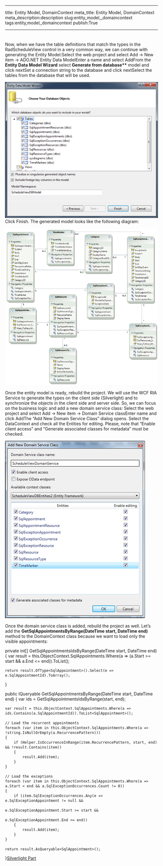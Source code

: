 ___
title: Entity Model, DomainContext
meta_title: Entity Model, DomainContext
meta_description:description
slug:entity_model,_domaincontext
tags:entity,model,,domaincontext
publish:True
___


# 

Now, when we have the table definitions that match the types in the RadScheduleView control in a very common way, we can continue with generating the Entity Model:Select the web project and select Add -> New item -> ADO.NET Entity Data ModelEnter a name and select AddFrom the __Entity Data Model Wizard__ select __Generate from database**__ model and click nextSet a connection string to the database and click nextSelect the tables from the database that will be used.
      		

![radscheduleview populating with data Entity Data Model Wizard](../Media/radscheduleview_populating_with_data_EntityDataModelWizard.png)Click Finish. The generated model looks like the following diagram:

![radscheduleview populating with data EFModel](../Media/radscheduleview_populating_with_data_EFModel.png)

Once the entity model is ready, rebuild the project. We will use the WCF RIA Service to generate the types on the client side (Silverlight) and to synchronize the objects in the client side and server side. So, we can focus on the business logic and add a new domain service class:
        Select the web project and select Add -> New item -> Domain Service classEnter name and click AddThe “Add New Domain Service Class” dialog opens. Select the DataContext and check all the Entities for editing. Please, note that “Enable client access” and “Generate associated classes for metadata” must be checked.
        

![radscheduleview populating with data Add New Domain Service Class](../Media/radscheduleview_populating_with_data_AddNewDomainServiceClass.png)

Once the domain service class is added, rebuild the project as well. Let’s add the __GetSqlAppointmentsByRange(DateTime start, DateTime end)__ method to the DomainContext class because we want to load only the visible appointments:
        


private int[] GetSqlAppointmentsIdsByRange(DateTime start, DateTime end)
{
	var result = this.ObjectContext.SqlAppointments.Where(a => (a.Start >= start && a.End <= end)).ToList<SqlAppointment>();

	return result.OfType<SqlAppointment>().Select(e => e.SqlAppointmentId).ToArray();
}

public IQueryable<SqlAppointment> GetSqlAppointmentsByRange(DateTime start, DateTime end)
{
	var ids = GetSqlAppointmentsIdsByRange(start, end);

	var result = this.ObjectContext.SqlAppointments.Where(a => ids.Contains(a.SqlAppointmentId)).ToList<SqlAppointment>();

	// Load the recurrent appointments
	foreach (var item in this.ObjectContext.SqlAppointments.Where(a => !string.IsNullOrEmpty(a.RecurrencePattern)))
	{
		if (Helper.IsOccurrenceInRange(item.RecurrencePattern, start, end) && !result.Contains(item))
		{
			result.Add(item);
		}
	}

	// Load the exceptions
	foreach (var item in this.ObjectContext.SqlAppointments.Where(a => a.Start < end && a.SqlExceptionOccurrences.Count != 0))
	{
		if (item.SqlExceptionOccurrences.Any(e => e.SqlExceptionAppointment != null && 
													e.SqlExceptionAppointment.Start >= start && 
													e.SqlExceptionAppointment.End <= end))
		{
			result.Add(item);
		}
	}

	return result.AsQueryable<SqlAppointment>();
}[Silverlight Part](http://radscheduleview-populating-with-data-binding-to-db-silverlight.md)
